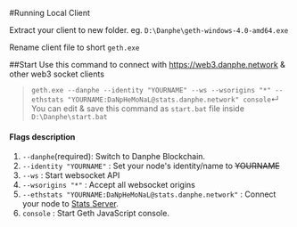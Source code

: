 #Running Local Client

Extract your client to new folder.
eg. `D:\Danphe\geth-windows-4.0-amd64.exe`

Rename client file to short `geth.exe`

##Start 
Use this command to connect with https://web3.danphe.network & other web3 socket clients
>`geth.exe --danphe --identity "YOURNAME" --ws --wsorigins "*" --ethstats "YOURNAME:DaNpHeMoNaL@stats.danphe.network" console`↵
You can edit & save this command as `start.bat` file inside `D:\Danphe\start.bat`  

#### Flags description
1. `--danphe`(required): Switch to Danphe Blockchain. 
2. `--identity "YOURNAME"` : Set your node's identity/name to ~~YOURNAME~~ 
3. `--ws` : Start websocket API
4. `--wsorigins "*"` : Accept all websocket origins
5. `--ethstats "YOURNAME:DaNpHeMoNaL@stats.danphe.network"` : Connect your node to [Stats Server](https://stats.danphe.network).
6. `console` : Start Geth JavaScript console.


